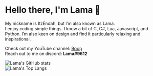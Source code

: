 # Hello there, I'm Lama 👋 

My nickname is ItzEndah, but I’m also known as Lama.  
I enjoy coding simple things. I know a bit of C, C#, Lua, Javascript, and Python. I’m also keen on design and find it particularly relaxing and inspirational.  
 
Check out my YouTube channel: [Boop](https://www.youtube.com/channel/UCCD22Gp8GsSq01PHHKFnSZw)  
Reach out to me on discord: **Lama#9612** 

![Lama's GitHub stats](https://github-readme-stats.vercel.app/api?username=ItzEndah&show_icons=true&bg_color=00000000&border_color=d0d7de&title_color=5865F2&icon_color=5865F2&text_color=8e97a1)  
![Lama's Top Langs](https://github-readme-stats.vercel.app/api/top-langs/?username=ItzEndah&show_icons=true&bg_color=00000000&border_color=d0d7de&title_color=5865F2&text_color=8e97a1&layout=compact&card_width=446)
